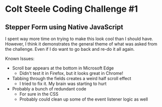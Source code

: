 # Colt Steele Coding Challenge #1

## Stepper Form using Native JavaScript

I spent way more time on trying to make this look cool than I should have. However, I think it demonstrates the general theme of what was asked from the challenge. Even if I do want to go back and re-do it all again.

Known Issues:

* Scroll bar appears at the bottom in Microsoft Edge
  * Didn't test it in Firefox, but it looks great in Chrome!
* Tabbing through the fields creates a weird half scroll effect
  * I tried to fix it. My brain was starting to hurt
* Probably a bunch of redundant code
  * For sure in the CSS
  * Probably could clean up some of the event listener logic as well
